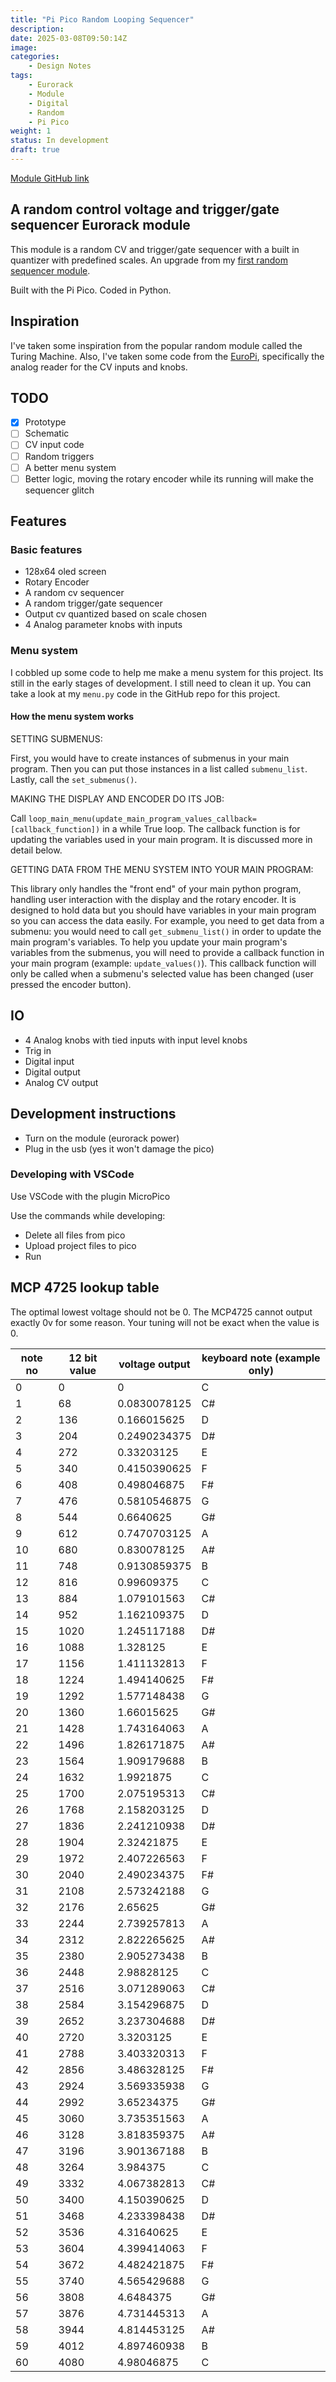 ```yaml
---
title: "Pi Pico Random Looping Sequencer"
description: 
date: 2025-03-08T09:50:14Z
image: 
categories:
    - Design Notes
tags:
    - Eurorack
    - Module
    - Digital
    - Random
    - Pi Pico
weight: 1
status: In development
draft: true
---
```


[Module GitHub link](https://github.com/DIYSynthMNL/Pi-Pico-Random-Looping-Sequencer-Firmware)

## A random control voltage and trigger/gate sequencer Eurorack module

This module is a random CV and trigger/gate sequencer with a built in quantizer with predefined scales. An upgrade from my [first random sequencer module](https://github.com/NeoRecasata/RandomLoopingSequencer).

Built with the Pi Pico. Coded in Python.

## Inspiration

I've taken some inspiration from the popular random module called the Turing Machine.
Also, I've taken some code from the [EuroPi](https://github.com/Allen-Synthesis/EuroPi), specifically the analog reader for the CV inputs and knobs.

## TODO

- [x] Prototype
- [ ] Schematic
- [ ] CV input code
- [ ] Random triggers
- [ ] A better menu system
- [ ] Better logic, moving the rotary encoder while its running will make the sequencer glitch

## Features

### Basic features

- 128x64 oled screen
- Rotary Encoder
- A random cv sequencer
- A random trigger/gate sequencer
- Output cv quantized based on scale chosen
- 4 Analog parameter knobs with inputs

### Menu system

I cobbled up some code to help me make a menu system for this project. Its still in the early stages of development. I still need to clean it up.
You can take a look at my `menu.py` code in the GitHub repo for this project.

#### How the menu system works

SETTING SUBMENUS:

First, you would have to create instances of submenus in your main program.
Then you can put those instances in a list called `submenu_list`.
Lastly, call the `set_submenus()`.

MAKING THE DISPLAY AND ENCODER DO ITS JOB:

Call `loop_main_menu(update_main_program_values_callback=[callback_function])` in a while True loop.
The callback function is for updating the variables used in your main program. It is discussed more in detail below.

GETTING DATA FROM THE MENU SYSTEM INTO YOUR MAIN PROGRAM:

This library only handles the "front end" of your main python program, handling user interaction with the display and the rotary encoder.
It is designed to hold data but you should have variables in your main program so you can access the data easily.
For example, you need to get data from a submenu: you would need to call `get_submenu_list()` in order to update the main program's variables.
To help you update your main program's variables from the submenus, you will need to provide a callback function in your main program (example: `update_values()`).
This callback function will only be called when a submenu's selected value has been changed (user pressed the encoder button).

## IO

- 4 Analog knobs with tied inputs with input level knobs
- Trig in
- Digital input
- Digital output
- Analog CV output

## Development instructions

- Turn on the module (eurorack power)
- Plug in the usb (yes it won't damage the pico)

### Developing with VSCode

Use VSCode with the plugin MicroPico

Use the commands while developing:

- Delete all files from pico
- Upload project files to pico
- Run

## MCP 4725 lookup table

The optimal lowest voltage should not be 0. The MCP4725 cannot output exactly 0v for some reason. Your tuning will not be exact when the value is 0.

| note no | 12 bit value | voltage output | keyboard note (example only) |
| ------- | ------------ | -------------- | ---------------------------- |
| 0       | 0            | 0              | C                            |
| 1       | 68           | 0.0830078125   | C#                           |
| 2       | 136          | 0.166015625    | D                            |
| 3       | 204          | 0.2490234375   | D#                           |
| 4       | 272          | 0.33203125     | E                            |
| 5       | 340          | 0.4150390625   | F                            |
| 6       | 408          | 0.498046875    | F#                           |
| 7       | 476          | 0.5810546875   | G                            |
| 8       | 544          | 0.6640625      | G#                           |
| 9       | 612          | 0.7470703125   | A                            |
| 10      | 680          | 0.830078125    | A#                           |
| 11      | 748          | 0.9130859375   | B                            |
| 12      | 816          | 0.99609375     | C                            |
| 13      | 884          | 1.079101563    | C#                           |
| 14      | 952          | 1.162109375    | D                            |
| 15      | 1020         | 1.245117188    | D#                           |
| 16      | 1088         | 1.328125       | E                            |
| 17      | 1156         | 1.411132813    | F                            |
| 18      | 1224         | 1.494140625    | F#                           |
| 19      | 1292         | 1.577148438    | G                            |
| 20      | 1360         | 1.66015625     | G#                           |
| 21      | 1428         | 1.743164063    | A                            |
| 22      | 1496         | 1.826171875    | A#                           |
| 23      | 1564         | 1.909179688    | B                            |
| 24      | 1632         | 1.9921875      | C                            |
| 25      | 1700         | 2.075195313    | C#                           |
| 26      | 1768         | 2.158203125    | D                            |
| 27      | 1836         | 2.241210938    | D#                           |
| 28      | 1904         | 2.32421875     | E                            |
| 29      | 1972         | 2.407226563    | F                            |
| 30      | 2040         | 2.490234375    | F#                           |
| 31      | 2108         | 2.573242188    | G                            |
| 32      | 2176         | 2.65625        | G#                           |
| 33      | 2244         | 2.739257813    | A                            |
| 34      | 2312         | 2.822265625    | A#                           |
| 35      | 2380         | 2.905273438    | B                            |
| 36      | 2448         | 2.98828125     | C                            |
| 37      | 2516         | 3.071289063    | C#                           |
| 38      | 2584         | 3.154296875    | D                            |
| 39      | 2652         | 3.237304688    | D#                           |
| 40      | 2720         | 3.3203125      | E                            |
| 41      | 2788         | 3.403320313    | F                            |
| 42      | 2856         | 3.486328125    | F#                           |
| 43      | 2924         | 3.569335938    | G                            |
| 44      | 2992         | 3.65234375     | G#                           |
| 45      | 3060         | 3.735351563    | A                            |
| 46      | 3128         | 3.818359375    | A#                           |
| 47      | 3196         | 3.901367188    | B                            |
| 48      | 3264         | 3.984375       | C                            |
| 49      | 3332         | 4.067382813    | C#                           |
| 50      | 3400         | 4.150390625    | D                            |
| 51      | 3468         | 4.233398438    | D#                           |
| 52      | 3536         | 4.31640625     | E                            |
| 53      | 3604         | 4.399414063    | F                            |
| 54      | 3672         | 4.482421875    | F#                           |
| 55      | 3740         | 4.565429688    | G                            |
| 56      | 3808         | 4.6484375      | G#                           |
| 57      | 3876         | 4.731445313    | A                            |
| 58      | 3944         | 4.814453125    | A#                           |
| 59      | 4012         | 4.897460938    | B                            |
| 60      | 4080         | 4.98046875     | C                            |
